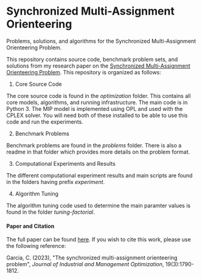 # Synchronized Multi-Assignment Orienteering
Problems, solutions, and algorithms for the Synchronized Multi-Assignment Orienteering Problem. 

This repository contains source code, benchmark problem sets, and solutions from my research paper on the [Synchronized 
Multi-Assignment Orienteering Problem](https://www.aimsciences.org/article/doi/10.3934/jimo.2022018). This repository is organized as follows:

1. Core Source Code

The core source code is found in the *optimization* folder. This contains all core models, algorithms, and running infrastructure.
The main code is in Python 3. The MIP model is implemented using OPL and used with the CPLEX solver. You will need both of these
installed to be able to use this code and run the experiments.

2. Benchmark Problems

Benchmark problems are found in the *problems* folder. There is also a readme in that folder which provides more details on the
problem format.

3. Computational Experiments and Results

The different computational experiment results and main scripts are found in the folders having prefix *experiment*.

4. Algorithm Tuning

The algorithm tuning code used to determine the main paramter values is found in the folder *tuning-factorial*.

#### Paper and Citation

The full paper can be found [here](https://www.aimsciences.org/article/doi/10.3934/jimo.2022018). If you wish to cite this work, please use the following reference: 

Garcia, C. (2023), "The synchronized multi-assignment orienteering problem", *Journal of Industrial and Management Optimization*, 19(3):1790-1812.
